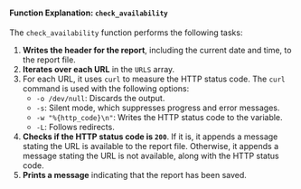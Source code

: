 #### Function Explanation: `check_availability`

The `check_availability` function performs the following tasks:

1. **Writes the header for the report**, including the current date and time, to the report file.
2. **Iterates over each URL** in the `URLS` array.
3. For each URL, it uses `curl` to measure the HTTP status code. The `curl` command is used with the following options:
   - `-o /dev/null`: Discards the output.
   - `-s`: Silent mode, which suppresses progress and error messages.
   - `-w "%{http_code}\n"`: Writes the HTTP status code to the variable.
   - `-L`: Follows redirects.
4. **Checks if the HTTP status code is `200`**. If it is, it appends a message stating the URL is available to the report file. Otherwise, it appends a message stating the URL is not available, along with the HTTP status code.
5. **Prints a message** indicating that the report has been saved.
